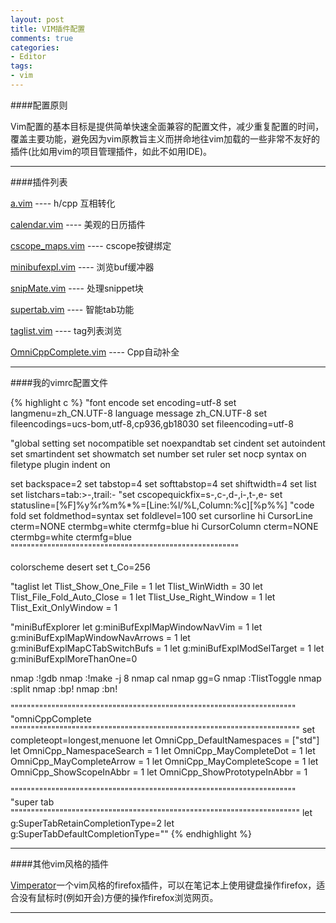 ```yaml
---
layout: post
title: VIM插件配置
comments: true
categories:
- Editor
tags:
- vim
---
```


####配置原则

Vim配置的基本目标是提供简单快速全面兼容的配置文件，减少重复配置的时间，覆盖主要功能，避免因为vim原教旨主义而拼命地往vim加载的一些非常不友好的插件(比如用vim的项目管理插件，如此不如用IDE)。

---

####插件列表

[a.vim](http://www.vim.org/scripts/script.php?script_id=31)                ----          h/cpp 互相转化

[calendar.vim](http://www.vim.org/scripts/script.php?script_id=52)         ----          美观的日历插件

[cscope_maps.vim](http://cscope.sourceforge.net/cscope_maps.vim)      ----          cscope按键绑定

[minibufexpl.vim](http://www.vim.org/scripts/script.php?script_id=159)      ----          浏览buf缓冲器

[snipMate.vim](http://www.vim.org/scripts/script.php?script_id=2540)         ----          处理snippet块

[supertab.vim](http://www.vim.org/scripts/script.php?script_id=182)         ----          智能tab功能

[taglist.vim](http://www.vim.org/scripts/script.php?script_id=273)          ----          tag列表浏览

[OmniCppComplete.vim](http://www.vim.org/scripts/script.php?script_id=1520) ----          Cpp自动补全

<!-- more start -->
---

####我的vimrc配置文件
 
{% highlight c %}
"font encode
set encoding=utf-8
set langmenu=zh_CN.UTF-8
language message zh_CN.UTF-8
set fileencodings=ucs-bom,utf-8,cp936,gb18030
set fileencoding=utf-8
 
"global setting
set nocompatible
set noexpandtab
set cindent
set autoindent
set smartindent
set showmatch
set number
set ruler
set nocp
syntax on
filetype plugin indent on
 
set backspace=2
set tabstop=4
set softtabstop=4
set shiftwidth=4
set list
set listchars=tab:>-,trail:-
"set cscopequickfix=s-,c-,d-,i-,t-,e- 
set statusline=[%F]%y%r%m%*%=[Line:%l/%L,Column:%c][%p%%]
"code fold
set foldmethod=syntax
set foldlevel=100
set cursorline
hi CursorLine   cterm=NONE ctermbg=white ctermfg=blue
hi CursorColumn cterm=NONE ctermbg=white ctermfg=blue
""""""""""""""""""""""""""""""""""""""""""""""""""""""""

colorscheme desert
set t_Co=256
 
"taglist
let Tlist_Show_One_File = 1
let Tlist_WinWidth = 30
let Tlist_File_Fold_Auto_Close = 1
let Tlist_Use_Right_Window = 1
let Tlist_Exit_OnlyWindow = 1
 
"miniBufExplorer
let g:miniBufExplMapWindowNavVim = 1
let g:miniBufExplMapWindowNavArrows = 1
let g:miniBufExplMapCTabSwitchBufs = 1
let g:miniBufExplModSelTarget = 1
let g:miniBufExplMoreThanOne=0
 
nmap <silent> <F2> :!gdb<cr>
nmap <silent> <F3> :!make -j 8<cr>
nmap <silent> <F4> <Leader>cal<cr>
nmap <silent> <F5> gg=G<cr>
nmap <silent> <F6> :TlistToggle<cr>
nmap <silent> <F7> :split<cr>
nmap <silent> <F11> :bp!<cr>
nmap <silent> <F12> :bn!<cr>

""""""""""""""""""""""""""""""""""""""""""""""""""""""""""""""""""""""
"omniCppComplete
"""""""""""""""""""""""""""""""""""""""""""""""""""""""""""""""""""""""
set completeopt=longest,menuone
let OmniCpp_DefaultNamespaces = ["std"]
let OmniCpp_NamespaceSearch = 1
let OmniCpp_MayCompleteDot = 1
let OmniCpp_MayCompleteArrow = 1
let OmniCpp_MayCompleteScope = 1
let OmniCpp_ShowScopeInAbbr = 1
let OmniCpp_ShowPrototypeInAbbr = 1
 
""""""""""""""""""""""""""""""""""""""""""""""""""""""""""""""""""""""
"super tab
"""""""""""""""""""""""""""""""""""""""""""""""""""""""""""""""""""""""
let g:SuperTabRetainCompletionType=2
let g:SuperTabDefaultCompletionType="<C-X><C-O>"
{% endhighlight %}

---

####其他vim风格的插件

[Vimperator](http://www.vimperator.org/vimperator)一个vim风格的firefox插件，可以在笔记本上使用键盘操作firefox，适合没有鼠标时(例如开会)方便的操作firefox浏览网页。

---

<!-- more end -->
